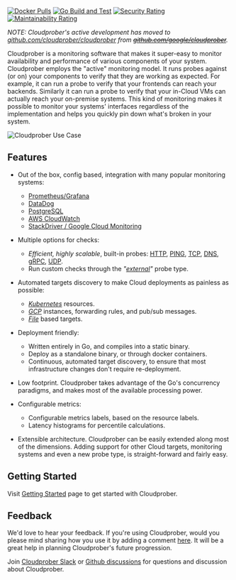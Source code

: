 [![Docker Pulls](https://img.shields.io/docker/pulls/cloudprober/cloudprober.svg)](https://hub.docker.com/v2/repositories/cloudprober/cloudprober/)
[![Go Build and Test](https://github.com/cloudprober/cloudprober/actions/workflows/go.yml/badge.svg)](https://github.com/cloudprober/cloudprober/actions/workflows/go.yml)
[![Security Rating](https://sonarcloud.io/api/project_badges/measure?project=cloudprober_cloudprober&metric=security_rating)](https://sonarcloud.io/summary/new_code?id=cloudprober_cloudprober)
[![Maintainability Rating](https://sonarcloud.io/api/project_badges/measure?project=cloudprober_cloudprober&metric=sqale_rating)](https://sonarcloud.io/summary/new_code?id=cloudprober_cloudprober)

_NOTE: Cloudprober's active development has moved to
[github.com/cloudprober/cloudprober](https://github.com/cloudprober/cloudprober)
from ~~[github.com/google/cloudprober](https://github.com/google/cloudprober)~~._

Cloudprober is a monitoring software that makes it super-easy to monitor
availability and performance of various components of your system. Cloudprober
employs the "active" monitoring model. It runs probes against (or on) your
components to verify that they are working as expected. For example, it can run
a probe to verify that your frontends can reach your backends. Similarly it can
run a probe to verify that your in-Cloud VMs can actually reach your on-premise
systems. This kind of monitoring makes it possible to monitor your systems'
interfaces regardless of the implementation and helps you quickly pin down
what's broken in your system.

![Cloudprober Use Case](http://cloudprober.org/diagrams/cloudprober_use_case.svg)

## Features

*  Out of the box, config based, integration with many popular monitoring systems:
   * [Prometheus/Grafana](https://prometheus.io)
   * [DataDog](https://www.datadoghq.com/)
   * [PostgreSQL](https://www.postgresql.org/)
   * [AWS CloudWatch](https://aws.amazon.com/cloudwatch/)
   * [StackDriver / Google Cloud Monitoring](https://cloud.google.com/stackdriver/)

*  Multiple options for checks:
   *  _Efficient, highly scalable_, built-in probes:
      [HTTP](https://github.com/cloudprober/cloudprober/blob/master/probes/http/proto/config.proto),
      [PING](https://github.com/cloudprober/cloudprober/blob/master/probes/ping/proto/config.proto),
      [TCP](https://github.com/cloudprober/cloudprober/blob/master/probes/tcp/proto/config.proto),
      [DNS](https://github.com/cloudprober/cloudprober/blob/master/probes/dns/proto/config.proto),
      [gRPC](https://github.com/cloudprober/cloudprober/blob/master/probes/grpc/proto/config.proto),
      [UDP](https://github.com/cloudprober/cloudprober/blob/master/probes/udp/proto/config.proto).
   *  Run custom checks through the _"[external](https://cloudprober.org/how-to/external-probe/)"_ probe type.
 
*  Automated targets discovery to make Cloud deployments as painless as possible:
   * _[Kubernetes](https://cloudprober.org/how-to/run-on-kubernetes/#kubernetes-targets)_ resources.
   * _[GCP](https://github.com/cloudprober/cloudprober/blob/master/rds/gcp/proto/config.proto)_ instances, forwarding rules, and pub/sub messages.
   * _[File](https://github.com/cloudprober/cloudprober/blob/master/rds/file/proto/config.proto#L34)_ based targets.

*  Deployment friendly:
   * Written entirely in Go, and compiles into a static binary.
   * Deploy as a standalone binary, or through docker containers.
   * Continuous, automated target discovery, to ensure that most infrastructure changes don't require
     re-deployment.

*   Low footprint. Cloudprober takes advantage of the Go's concurrency paradigms,
    and makes most of the available processing power.
    
*  Configurable metrics:
   * Configurable metrics labels, based on the resource labels.
   * Latency histograms for percentile calculations.

*   Extensible architecture. Cloudprober can be easily extended along most of
    the dimensions. Adding support for other Cloud targets, monitoring systems
    and even a new probe type, is straight-forward and fairly easy.

## Getting Started

Visit [Getting Started](http://cloudprober.org/getting-started) page to get
started with Cloudprober.

## Feedback
    
We'd love to hear your feedback. If you're using Cloudprober, would you please
mind sharing how you use it by adding a comment [here](
https://github.com/cloudprober/cloudprober/discussions/121). It will be a great help in
planning Cloudprober's future progression.

Join [Cloudprober Slack](https://join.slack.com/t/cloudprober/shared_invite/enQtNjA1OTkyOTk3ODc3LWQzZDM2ZWUyNTI0M2E4NmM4NTIyMjM5M2E0MDdjMmU1NGQ3NWNiMjU4NTViMWMyMjg0M2QwMDhkZGZjZmFlNGE) or [Github discussions](
https://github.com/cloudprober/cloudprober/discussions) for questions and discussion
about Cloudprober.

